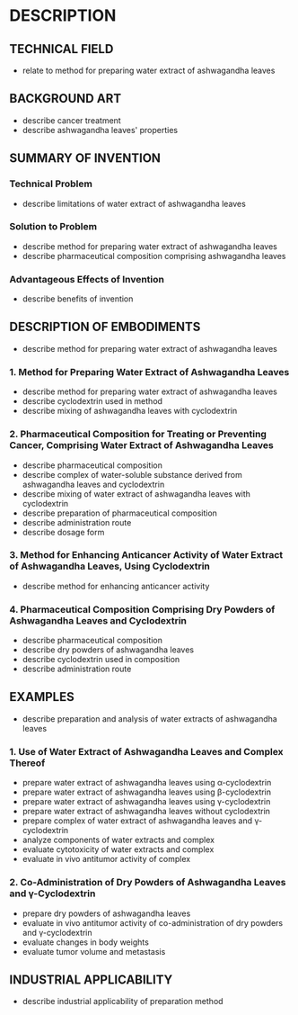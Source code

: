 # DESCRIPTION

## TECHNICAL FIELD

- relate to method for preparing water extract of ashwagandha leaves

## BACKGROUND ART

- describe cancer treatment
- describe ashwagandha leaves' properties

## SUMMARY OF INVENTION

### Technical Problem

- describe limitations of water extract of ashwagandha leaves

### Solution to Problem

- describe method for preparing water extract of ashwagandha leaves
- describe pharmaceutical composition comprising ashwagandha leaves

### Advantageous Effects of Invention

- describe benefits of invention

## DESCRIPTION OF EMBODIMENTS

- describe method for preparing water extract of ashwagandha leaves

### 1. Method for Preparing Water Extract of Ashwagandha Leaves

- describe method for preparing water extract of ashwagandha leaves
- describe cyclodextrin used in method
- describe mixing of ashwagandha leaves with cyclodextrin

### 2. Pharmaceutical Composition for Treating or Preventing Cancer, Comprising Water Extract of Ashwagandha Leaves

- describe pharmaceutical composition
- describe complex of water-soluble substance derived from ashwagandha leaves and cyclodextrin
- describe mixing of water extract of ashwagandha leaves with cyclodextrin
- describe preparation of pharmaceutical composition
- describe administration route
- describe dosage form

### 3. Method for Enhancing Anticancer Activity of Water Extract of Ashwagandha Leaves, Using Cyclodextrin

- describe method for enhancing anticancer activity

### 4. Pharmaceutical Composition Comprising Dry Powders of Ashwagandha Leaves and Cyclodextrin

- describe pharmaceutical composition
- describe dry powders of ashwagandha leaves
- describe cyclodextrin used in composition
- describe administration route

## EXAMPLES

- describe preparation and analysis of water extracts of ashwagandha leaves

### 1. Use of Water Extract of Ashwagandha Leaves and Complex Thereof

- prepare water extract of ashwagandha leaves using α-cyclodextrin
- prepare water extract of ashwagandha leaves using β-cyclodextrin
- prepare water extract of ashwagandha leaves using γ-cyclodextrin
- prepare water extract of ashwagandha leaves without cyclodextrin
- prepare complex of water extract of ashwagandha leaves and γ-cyclodextrin
- analyze components of water extracts and complex
- evaluate cytotoxicity of water extracts and complex
- evaluate in vivo antitumor activity of complex

### 2. Co-Administration of Dry Powders of Ashwagandha Leaves and γ-Cyclodextrin

- prepare dry powders of ashwagandha leaves
- evaluate in vivo antitumor activity of co-administration of dry powders and γ-cyclodextrin
- evaluate changes in body weights
- evaluate tumor volume and metastasis

## INDUSTRIAL APPLICABILITY

- describe industrial applicability of preparation method

